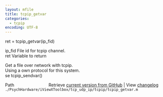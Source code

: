 ```yaml
---
layout: mfile
title: tcpip_getvar
categories:
  - tcpip
encoding: UTF-8
---
```



 ret = tcpip\_getvar(ip\_fid)  

 ip\_fid    File id for tcpip channel.  
 ret       Variable to return  

Get a file over network with tcpip.  
Using a own protocol for this system.  
se tcpip\_sendvar()  


<div class="code_header" style="text-align:right;">
  <span style="float:left;">Path&nbsp;&nbsp;</span> <span class="counter">Retrieve <a href=
  "https://raw.github.com/Psychtoolbox-3/Psychtoolbox-3/beta/./PsychHardware/iViewXToolbox/tcp_udp_ip/tcpip/tcpip_getvar.m">current version from GitHub</a> | View <a href=
  "https://github.com/Psychtoolbox-3/Psychtoolbox-3/commits/beta/./PsychHardware/iViewXToolbox/tcp_udp_ip/tcpip/tcpip_getvar.m">changelog</a></span>
</div>
<div class="code">
  <code>./PsychHardware/iViewXToolbox/tcp_udp_ip/tcpip/tcpip_getvar.m</code>
</div>
